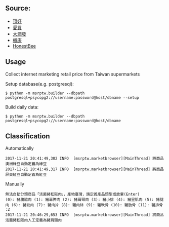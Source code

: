 Source:
----
* [頂好](https://sbd-ec.wellcome.com.tw)
* [愛買](http://www.gohappy.com.tw/shopping/Browse.do?op=vc&cid=31581&sid=12)
* [大潤發](http://www.rt-mart.com.tw/fresh/)
* [楓康](http://shop.supermarket.com.tw/)
* [HonestBee](https://www.honestbee.tw/)

Usage
-----
Collect internet marketing retail price from Taiwan supermarkets

Setup database(e.g. postgresql):

    $ python -m msrptw.builder --dbpath postgresql+psycopg2://username:password@host/dbname --setup

Build daily data:

    $ python -m msrptw.builder --dbpath postgresql+psycopg2://username:password@host/dbname

Classification
-----
Automatically

    2017-11-21 20:41:49,302 INFO  [msrptw.marketbrowser][MainThread] 將商品澳洲綠豆自動定義為綠豆
    2017-11-21 20:41:49,317 INFO  [msrptw.marketbrowser][MainThread] 將商品屏東紅豆自動定義為紅豆

Manually

    無法自動分類商品「活菌豬松阪肉」，產地臺灣，請定義產品類型或放棄(Enter)
    (0): 豬腹脇肉 (1): 豬肩胛肉 (2): 豬肩頸肉 (3): 豬小排 (4): 豬里肌肉 (5): 豬腿肉 (6): 豬絞肉 (7): 豬肉片 (8): 豬肉絲 (9): 豬軟骨 (10): 豬肋骨 (11): 豬排骨 :2
    2017-11-21 20:46:29,653 INFO  [msrptw.marketbrowser][MainThread] 將商品活菌豬松阪肉人工定義為豬肩頸肉


